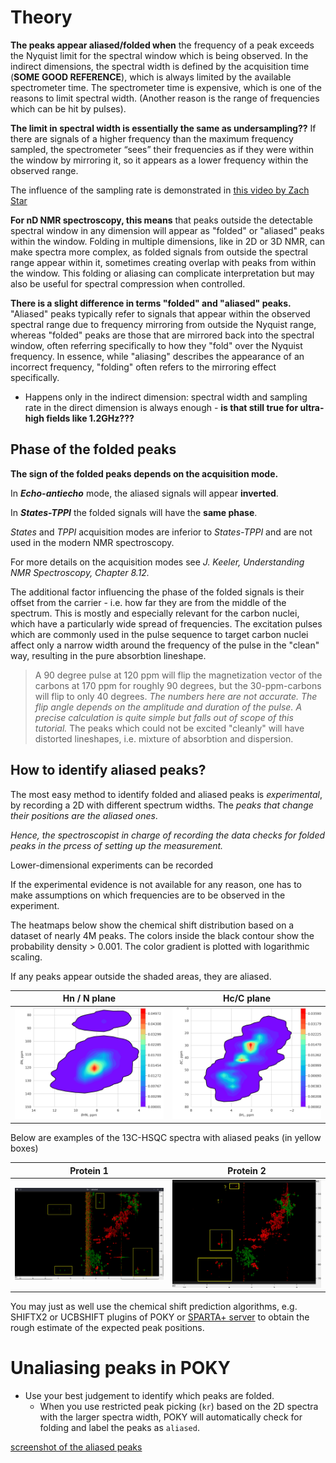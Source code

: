 # Theory

**The peaks appear aliased/folded when** the frequency of a peak exceeds the Nyquist limit for the spectral window which is being observed. 
In the indirect dimensions, the spectral width is defined by the acquisition time (**SOME GOOD REFERENCE**), which is always limited by the available spectrometer time. 
The spectrometer time is expensive, which is one of the reasons to limit spectral width. (Another reason is the range of frequencies which can be hit by pulses). 

**The limit in spectral width is essentially the same as undersampling??**
If there are signals of a higher frequency than the maximum frequency sampled, the spectrometer “sees” their frequencies as if they were within the window by mirroring it, so it appears as a lower frequency within the observed range. 

The influence of the sampling rate is demonstrated in [this video by Zach Star](https://www.youtube.com/watch?v=Jv5FU8oUWEY)

**For nD NMR spectroscopy, this means** that peaks outside the detectable spectral window in any dimension will appear as "folded" or "aliased" peaks within the window. 
Folding in multiple dimensions, like in 2D or 3D NMR, can make spectra more complex, as folded signals from outside the spectral range appear within it, sometimes creating overlap with peaks from within the window. This folding or aliasing can complicate interpretation but may also be useful for spectral compression when controlled.

**There is a slight difference in terms "folded" and "aliased" peaks.** "Aliased" peaks typically refer to signals that appear within the observed spectral range due to frequency mirroring from outside the Nyquist range, whereas "folded" peaks are those that are mirrored back into the spectral window, 
often referring specifically to how they "fold" over the Nyquist frequency. In essence, while "aliasing" describes the appearance of an incorrect frequency, "folding" often refers to the mirroring effect specifically.

* Happens only in the indirect dimension: spectral width and sampling rate in the direct dimension is always enough - **is that still true for ultra-high fields like 1.2GHz???** 

## Phase of the folded peaks

**The sign of the folded peaks depends on the acquisition mode.**

In ***Echo-antiecho*** mode, the aliased signals will appear **inverted**. 

In ***States-TPPI*** the folded signals will have the **same phase**.

*States* and *TPPI* acquisition modes are inferior to *States-TPPI* and are not used in the modern NMR spectroscopy.

For more details on the acquisition modes see _J. Keeler, Understanding NMR Spectroscopy, Chapter 8.12._ 

The additional factor influencing the phase of the folded signals is their offset from the carrier - 
i.e. how far they are from the middle of the spectrum. This is mostly and especially relevant for the carbon nuclei, 
which have a particularly wide spread of frequencies. 
The excitation pulses which are commonly used in the pulse sequence to target carbon nuclei affect only a narrow width 
around the frequency of the pulse in the "clean" way, resulting in the pure absorbtion lineshape. 
> A 90 degree pulse at 120 ppm will flip the magnetization vector of the carbons at 170 ppm for roughly 90 degrees, 
> but the 30-ppm-carbons will flip to only 40 degrees. *The numbers here are not accurate. The flip angle depends on the 
> amplitude and duration of the pulse. A precise calculation is quite simple but falls out of scope of this tutorial.*
The peaks which could not be excited "cleanly" will have distorted lineshapes, i.e. mixture of absorbtion and dispersion. 

## How to identify aliased peaks?

The most easy method to identify folded and aliased peaks is *experimental*, 
by recording a 2D with different spectrum widths. The _peaks that change their positions are the aliased ones_.

_Hence, the spectroscopist in charge of recording the data checks for folded peaks in the prcess of setting up the measurement._

Lower-dimensional experiments can be recorded

If the experimental evidence is not available for any reason, one has to make assumptions on which frequencies are to be observed in the experiment. 

The heatmaps below show the chemical shift distribution based on a dataset of nearly 4M peaks. The colors inside 
the black contour show the probability density  > 0.001. The color gradient is plotted with logarithmic scaling. 

If any peaks appear outside the shaded areas, they are aliased.   

| Hn / N plane                                                 | Hc/C plane                                                     |
|--------------------------------------------------------------|----------------------------------------------------------------|
| ![Peak Likelihood HN](./images/CS-distribution-HN-plane.png) | ![Peak Likelihood HcC](./images/CS-distribution-HcC-plane.png) |
  
Below are examples of the 13C-HSQC spectra with aliased peaks (in yellow boxes)

| Protein 1                                          | Protein 2                         |
|----------------------------------------------------|------------------------------------------------------|
| ![13C-HSQC-ac1](./images/13C-HSQC-ac1-aliased.png) | ![13C-HSQC-sy15](./images/13C-HSQC-sy15-aliased.png) |
 

You may just as well use the chemical shift prediction algorithms, e.g. SHIFTX2 or UCBSHIFT plugins of POKY or [SPARTA+ server](https://spin.niddk.nih.gov/bax-apps/nmrserver/sparta/) 
to obtain the rough estimate of the expected peak positions.

# Unaliasing peaks in POKY
  
* Use your best judgement to identify which peaks are folded. 
  * When you use restricted peak picking (`kr`) based on the 2D spectra with the larger spectra width, 
POKY will automatically check for folding and label the peaks as `aliased`.

[screenshot of the aliased peaks](./images/aliased-label-poky.png)
